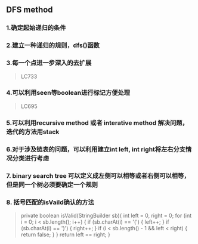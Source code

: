 ## DFS method
### 1.确定起始递归的条件
### 2.建立一种递归的规则，dfs()函数
### 3.每一个点进一步深入的去扩展
> LC733
### 4.可以利用seen等boolean进行标记方便处理
>LC695
### 5.可以利用recursive method 或者 interative method 解决问题， 迭代的方法用stack

### 6.对于涉及链表的问题，可以利用建立int left, int right将左右分支情况分类进行考虑

### 7. binary search tree 可以定义成左侧可以相等或者右侧可以相等，但是同一个树必须要确定一个规则

### 8. 括号匹配的isVaild确认的方法
>    private boolean isValid(StringBuilder sb){
        int left = 0, right = 0;
        for (int i = 0; i < sb.length(); i++) {
            if (sb.charAt(i) == '(') {
                left++;
            }
            if (sb.charAt(i) == ')') {
                right++;
            }
            if (i < sb.length() - 1 && left < right) {
                return false;
            }
        }
        return left == right;
    }
